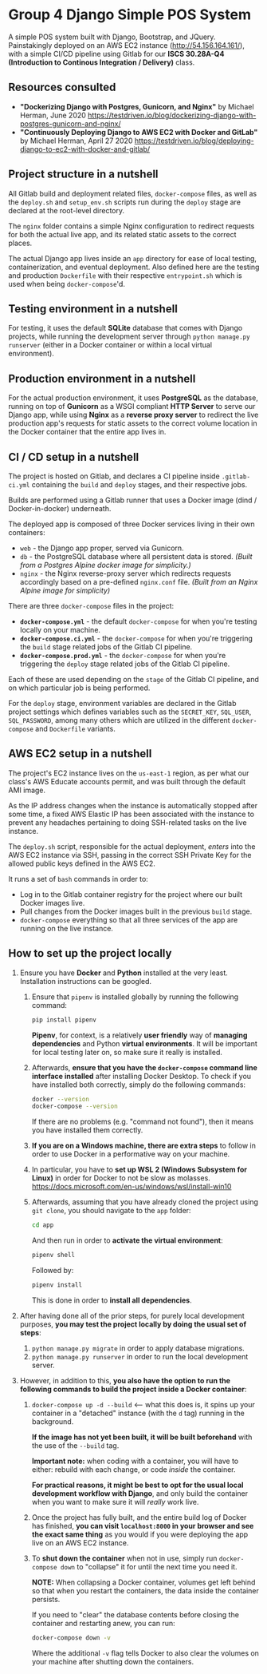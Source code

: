 # Group 4 Django Simple POS System

A simple POS system built with Django, Bootstrap, and JQuery. Painstakingly deployed on an AWS EC2 instance (http://54.156.164.161/), with a simple CI/CD pipeline using Gitlab for our **ISCS 30.28A-Q4 (Introduction to Continous Integration / Delivery)** class.

## Resources consulted ##

* **"Dockerizing Django with Postgres, Gunicorn, and Nginx"** by Michael Herman, June 2020
https://testdriven.io/blog/dockerizing-django-with-postgres-gunicorn-and-nginx/
* **"Continuously Deploying Django to AWS EC2 with Docker and GitLab"** by Michael Herman, April 27 2020
https://testdriven.io/blog/deploying-django-to-ec2-with-docker-and-gitlab/

## Project structure in a nutshell ##
All Gitlab build and deployment related files, `docker-compose` files, as well as the `deploy.sh` and `setup_env.sh` scripts run during the `deploy` stage are declared at the root-level directory.

The `nginx` folder contains a simple Nginx configuration to redirect requests for both the actual live app, and its related static assets to the correct places.

The actual Django app lives inside an `app` directory for ease of local testing, containerization, and eventual deployment. Also defined here are the testing and production `Dockerfile` with their respective `entrypoint.sh` which is used when being `docker-compose`'d.

## Testing environment in a nutshell ##

For testing, it uses the default **SQLite** database that comes with Django projects, while running the development server through `python manage.py runserver` (either in a Docker container or within a local virtual environment).

## Production environment in a nutshell ##

For the actual production environment, it uses **PostgreSQL** as the database, running on top of **Gunicorn** as a WSGI compliant **HTTP Server** to serve our Django app, while using **Nginx** as a **reverse proxy server** to redirect the live production app's requests for static assets to the correct volume location in the Docker container that the entire app lives in.


## CI / CD setup in a nutshell ##

The project is hosted on Gitlab, and declares a CI pipeline inside `.gitlab-ci.yml` containing the `build` and `deploy` stages, and their respective jobs.

Builds are performed using a Gitlab runner that uses a Docker image (dind / Docker-in-docker) underneath. 

The deployed app is composed of three Docker services living in their own containers: 

- `web` - the Django app proper, served via Gunicorn.
- `db` - the PostgreSQL database where all persistent data is stored. *(Built from a Postgres Alpine docker image for simplicity.)*
- `nginx` - the Nginx reverse-proxy server which redirects requests accordingly based on a pre-defined `nginx.conf` file. *(Built from an Nginx Alpine image for simplicity)*

There are three `docker-compose` files in the project:
- **`docker-compose.yml`** - the default `docker-compose` for when you're testing locally on your machine.
- **`docker-compose.ci.yml`** - the `docker-compose` for when you're triggering the `build` stage related jobs of the Gitlab CI pipeline.
- **`docker-compose.prod.yml`** - the `docker-compose` for when you're triggering the `deploy` stage related jobs of the Gitlab CI pipeline.

Each of these are used depending on the `stage` of the Gitlab CI pipeline, and on which particular job is being performed.

For the `deploy` stage, environment variables are declared in the Gitlab project settings which defines variables such as the `SECRET_KEY`, `SQL_USER`, `SQL_PASSWORD`, among many others which are utilized in the different `docker-compose`  and `Dockerfile` variants.

## AWS EC2 setup in a nutshell ##

The project's EC2 instance lives on the `us-east-1` region, as per what our class's AWS Educate accounts permit, and was built through the default AMI image. 

As the IP address changes when the instance is automatically stopped after some time, a fixed AWS Elastic IP has been associated with the instance to prevent any headaches pertaining to doing SSH-related tasks on the live instance.

The `deploy.sh` script, responsible for the actual deployment, *enters* into the AWS EC2 instance via SSH, passing in the correct SSH Private Key for the allowed public keys defined in the AWS EC2.

It runs a set of `bash` commands in order to:
* Log in to the Gitlab container registry for the project where our built Docker images live.
* Pull changes from the Docker images built in the previous `build` stage.
* `docker-compose` everything so that all three services of the app are running on the live instance.

## How to set up the project locally ##

1. Ensure you have **Docker** and **Python** installed at the very least. Installation instructions can be googled.

    1. Ensure that `pipenv` is installed globally by running the following command: 
    
        ```bash
        pip install pipenv
        ```
        **Pipenv**, for context, is a relatively **user friendly** way of **managing dependencies** and Python **virtual environments**. It will be important for local testing later on, so make sure it really is installed.

    2. Afterwards, **ensure that you have the `docker-compose` command line interface installed** after installing Docker Desktop. To check if you have installed both correctly, simply do the following commands:

        ```bash
        docker --version
        docker-compose --version
        ```
        If there are no problems (e.g. "command not found"), then it means you have installed them correctly.

    3. **If you are on a Windows machine, there are extra steps** to follow in order to use Docker in a performative way on your machine.

    4. In particular, you have to **set up WSL 2 (Windows Subsystem for Linux)** in order for Docker to not be slow as molasses.
    https://docs.microsoft.com/en-us/windows/wsl/install-win10

    1. Afterwards, assuming that you have already cloned the project using `git clone`, you should navigate to the `app` folder: 

        ```bash
        cd app
        ```

        And then run in order to **activate the virtual environment**: 
        ```bash
        pipenv shell
        ```
        
        Followed by: 
        ```bash
        pipenv install
        ``` 
        
        This is done in order to **install all dependencies**.


2. After having done all of the prior steps, for purely local development purposes, **you may test the project locally by doing the usual set of steps**:
   1. `python manage.py migrate` in order to apply database migrations.
   2. `python manage.py runserver` in order to run the local development server.
3. However, in addition to this, **you also have the option to run the following commands to build the project inside a Docker container**:
    1. `docker-compose up -d --build` <-- what this does is, it spins up your container in a "detached" instance (with the `d` tag) running in the background. 
   
        **If the image has not yet been built, it will be built beforehand** with the use of the `--build` tag.

        **Important note:** when coding with a container, you will have to either: rebuild with each change, or code *inside* the container.

        **For practical reasons, it might be best to opt for the usual local development workflow with Django**, and only build the container when you want to make sure it will *really* work live.

    2. Once the project has fully built, and the entire build log of Docker has finished, **you can visit `localhost:8000` in your browser and see the exact same thing** as you would if you were deploying the app live on an AWS EC2 instance.

    3. To **shut down the container** when not in use, simply run `docker-compose down` to "collapse" it for until the next time you need it.

        **NOTE:** When collapsing a Docker container, volumes get left behind so that when you restart the containers, the data inside the container persists.

        If you need to "clear" the database contents before closing the container and restarting anew, you can run:

        ```bash
        docker-compose down -v
        ```

        Where the additional `-v` flag tells Docker to also clear the volumes on your machine after shutting down the containers.